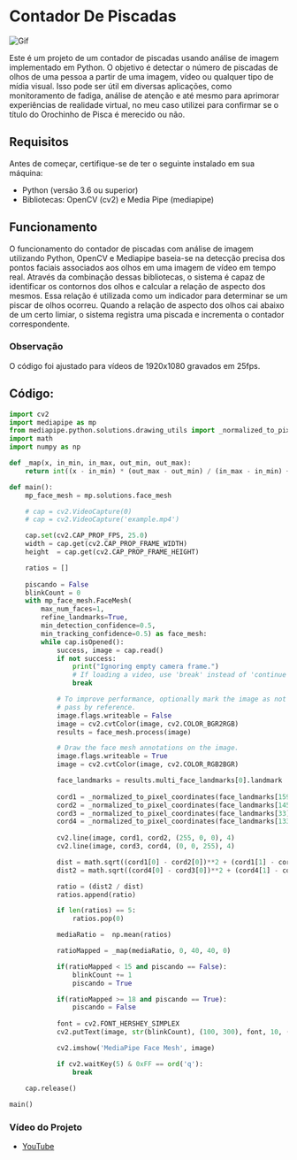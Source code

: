 # Contador De Piscadas
![Gif](https://github.com/AntonioABLima/Contador-De-Piscadas/blob/main/Media/MainGif.gif?raw=true)

Este é um projeto de um contador de piscadas usando análise de imagem implementado em Python. O objetivo é detectar o número de piscadas de olhos de uma pessoa a partir de uma imagem, vídeo ou qualquer tipo de mídia visual. Isso pode ser útil em diversas aplicações, como monitoramento de fadiga, análise de atenção e até mesmo para aprimorar experiências de realidade virtual, no meu caso utilizei para confirmar se o título do Orochinho de Pisca é merecido ou não.

## Requisitos
Antes de começar, certifique-se de ter o seguinte instalado em sua máquina:
- Python (versão 3.6 ou superior)
- Bibliotecas: OpenCV (cv2) e Media Pipe (mediapipe)

## Funcionamento
O funcionamento do contador de piscadas com análise de imagem utilizando Python, OpenCV e Mediapipe baseia-se na detecção precisa dos pontos faciais associados aos olhos em uma imagem de vídeo em tempo real. Através da combinação dessas bibliotecas, o sistema é capaz de identificar os contornos dos olhos e calcular a relação de aspecto dos mesmos. Essa relação é utilizada como um indicador para determinar se um piscar de olhos ocorreu. Quando a relação de aspecto dos olhos cai abaixo de um certo limiar, o sistema registra uma piscada e incrementa o contador correspondente. 
### Observação
O código foi ajustado para vídeos de 1920x1080 gravados em 25fps.

## Código:
```python
import cv2
import mediapipe as mp
from mediapipe.python.solutions.drawing_utils import _normalized_to_pixel_coordinates
import math
import numpy as np

def _map(x, in_min, in_max, out_min, out_max):
    return int((x - in_min) * (out_max - out_min) / (in_max - in_min) + out_min)

def main():
    mp_face_mesh = mp.solutions.face_mesh

    # cap = cv2.VideoCapture(0)
    # cap = cv2.VideoCapture('example.mp4')

    cap.set(cv2.CAP_PROP_FPS, 25.0)
    width = cap.get(cv2.CAP_PROP_FRAME_WIDTH)
    height  = cap.get(cv2.CAP_PROP_FRAME_HEIGHT)

    ratios = []
    
    piscando = False
    blinkCount = 0
    with mp_face_mesh.FaceMesh(
        max_num_faces=1,
        refine_landmarks=True,
        min_detection_confidence=0.5,
        min_tracking_confidence=0.5) as face_mesh:
        while cap.isOpened():
            success, image = cap.read()
            if not success:
                print("Ignoring empty camera frame.")
                # If loading a video, use 'break' instead of 'continue'.
                break

            # To improve performance, optionally mark the image as not writeable to
            # pass by reference.
            image.flags.writeable = False
            image = cv2.cvtColor(image, cv2.COLOR_BGR2RGB)
            results = face_mesh.process(image)

            # Draw the face mesh annotations on the image.
            image.flags.writeable = True
            image = cv2.cvtColor(image, cv2.COLOR_RGB2BGR)

            face_landmarks = results.multi_face_landmarks[0].landmark
                
            cord1 = _normalized_to_pixel_coordinates(face_landmarks[159].x, face_landmarks[159].y, width, height)
            cord2 = _normalized_to_pixel_coordinates(face_landmarks[145].x, face_landmarks[145].y, width, height)
            cord3 = _normalized_to_pixel_coordinates(face_landmarks[33].x, face_landmarks[33].y, width, height)
            cord4 = _normalized_to_pixel_coordinates(face_landmarks[133].x, face_landmarks[133].y, width, height)
            
            cv2.line(image, cord1, cord2, (255, 0, 0), 4)
            cv2.line(image, cord3, cord4, (0, 0, 255), 4)

            dist = math.sqrt((cord1[0] - cord2[0])**2 + (cord1[1] - cord2[1])**2)
            dist2 = math.sqrt((cord4[0] - cord3[0])**2 + (cord4[1] - cord3[1])**2)

            ratio = (dist2 / dist)
            ratios.append(ratio)

            if len(ratios) == 5:
                ratios.pop(0)

            mediaRatio =  np.mean(ratios)

            ratioMapped = _map(mediaRatio, 0, 40, 40, 0)

            if(ratioMapped < 15 and piscando == False):
                blinkCount += 1
                piscando = True

            if(ratioMapped >= 18 and piscando == True):
                piscando = False
            
            font = cv2.FONT_HERSHEY_SIMPLEX
            cv2.putText(image, str(blinkCount), (100, 300), font, 10, (100, 0, 255), 5, cv2.LINE_AA)

            cv2.imshow('MediaPipe Face Mesh', image)

            if cv2.waitKey(5) & 0xFF == ord('q'):
                break
        
    cap.release()

main()
```
### Vídeo do Projeto
*   [YouTube](https://youtu.be/iftimDe8hzA)
